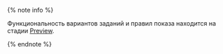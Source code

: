 {% note info %}

Функциональность вариантов заданий и правил показа находится на стадии [Preview](../../overview/concepts/launch-stages.md).

{% endnote %}

